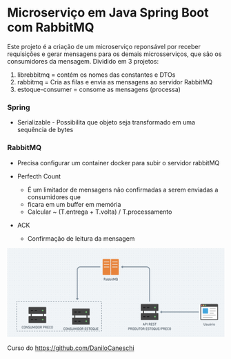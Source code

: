 # Microserviço em Java Spring Boot com RabbitMQ

Este projeto é a criação de um microserviço reponsável por receber requisições e gerar mensagens para os demais microsserviços, que são os consumidores da mensagem.
Dividido em 3 projetos:

1. librebbitmq = contém os nomes das constantes e DTOs
2. rabbitmq = Cria as filas e envia as mensagens ao servidor RabbitMQ
3. estoque-consumer = consome as mensagens (processa)

### Spring

- Serializable - Possibilita que objeto seja transformado em uma sequência de bytes

### RabbitMQ

- Precisa configurar um container docker para subir o servidor rabbitMQ

- Perfecth Count
  - É um limitador de mensagens não confirmadas a serem enviadas a consumidores que
  - ficara em um buffer em memória
  - Calcular ~ (T.entrega + T.volta) / T.processamento
- ACK
  - Confirmação de leitura da mensagem


![Projeto](https://github.com/thomaserick/rabbitMQ/blob/main/img/rabbitmq.png)


Curso do https://github.com/DaniloCaneschi
